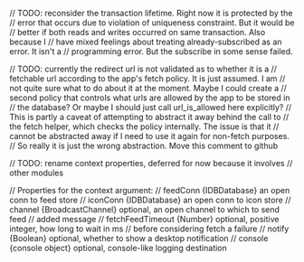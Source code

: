 
// TODO: reconsider the transaction lifetime. Right now it is protected by the
// error that occurs due to violation of uniqueness constraint. But it would be
// better if both reads and writes occurred on same transaction. Also because I
// have mixed feelings about treating already-subscribed as an error. It isn't a
// programming error. But the subscribe in some sense failed.

// TODO: currently the redirect url is not validated as to whether it is a
// fetchable url according to the app's fetch policy. It is just assumed. I am
// not quite sure what to do about it at the moment. Maybe I could create a
// second policy that controls what urls are allowed by the app to be stored in
// the database? Or maybe I should just call url_is_allowed here explicitly?
// This is partly a caveat of attempting to abstract it away behind the call to
// the fetch helper, which checks the policy internally. The issue is that it
// cannot be abstracted away if I need to use it again for non-fetch purposes.
// So really it is just the wrong abstraction. Move this comment to github

// TODO: rename context properties, deferred for now because it involves
// other modules

// Properties for the context argument:
// feedConn {IDBDatabase} an open conn to feed store
// iconConn {IDBDatabase} an open conn to icon store
// channel {BroadcastChannel} optional, an open channel to which to send feed
// added message
// fetchFeedTimeout {Number} optional, positive integer, how long to wait in ms
// before considering fetch a failure
// notify {Boolean} optional, whether to show a desktop notification
// console {console object} optional, console-like logging destination
